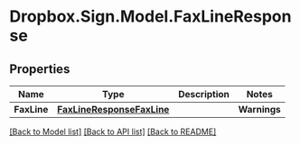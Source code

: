 # Dropbox.Sign.Model.FaxLineResponse

## Properties

Name | Type | Description | Notes
------------ | ------------- | ------------- | -------------
**FaxLine** | [**FaxLineResponseFaxLine**](FaxLineResponseFaxLine.md) |    | **Warnings** | [**WarningResponse**](WarningResponse.md) |    | [optional] 

[[Back to Model list]](../README.md#documentation-for-models) [[Back to API list]](../README.md#documentation-for-api-endpoints) [[Back to README]](../README.md)

